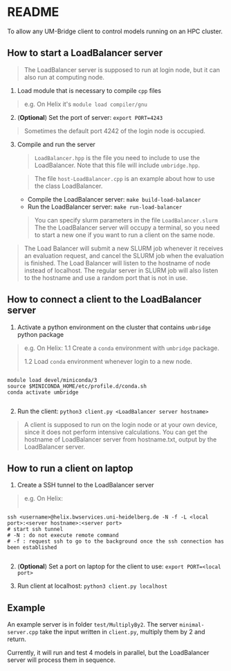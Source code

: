# README

To allow any UM-Bridge client to control models running on an HPC cluster.

## How to start a LoadBalancer server

>The LoadBalancer server is supposed to run at login node, but it can also run at computing node.

1. Load module that is necessary to compile `cpp` files
> e.g. On Helix it's `module load compiler/gnu`

2. (**Optional**) Set the port of server: `export PORT=4243`
> Sometimes the default port 4242 of the login node is occupied.

3. Compile and run the server
    > `LoadBalancer.hpp` is the file you need to include to use the LoadBalancer. Note that this file will include `umbridge.hpp`.

    > The file `host-LoadBalancer.cpp` is an example about how to use the class LoadBalancer.

    - Compile the LoadBalancer server: `make build-load-balancer`
    - Run the LoadBalancer server: `make run-load-balancer`

    > You can specify slurm parameters in the file `LoadBalancer.slurm`
    > The the LoadBalancer server will occupy a terminal, so you need to start a new one if you want to run a client on the same node.

> The Load Balancer will submit a new SLURM job whenever it receives an evaluation request, and cancel the SLURM job when the evaluation is finished.
> The Load Balancer will listen to the hostname of node instead of localhost.
> The regular server in SLURM job will also listen to the hostname and use a random port that is not in use.

## How to connect a client to the LoadBalancer server

1. Activate a python environment on the cluster that contains `umbridge` python package
>e.g. On Helix:
>1.1 Create a `conda` environment with `umbridge` package.
>
>1.2 Load `conda` environment whenever login to a new node.
>```
    module load devel/miniconda/3
    source $MINICONDA_HOME/etc/profile.d/conda.sh
    conda activate umbridge
>```

2. Run the client: `python3 client.py <LoadBalancer server hostname>`
> A client is supposed to run on the login node or at your own device, since it does not perform intensive calculations.
> You can get the hostname of LoadBalancer server from hostname.txt, output by the LoadBalancer server.

## How to run a client on laptop

1. Create a SSH tunnel to the LoadBalancer server
>e.g. On Helix:
>
>```
    ssh <username>@helix.bwservices.uni-heidelberg.de -N -f -L <local port>:<server hostname>:<server port>
    # start ssh tunnel
    # -N : do not execute remote command
    # -f : request ssh to go to the background once the ssh connection has been established
>```

2. (**Optional**) Set a port on laptop for the client to use: `export PORT=<local port>`

3. Run client at localhost: `python3 client.py localhost`

## Example

An example server is in folder `test/MultiplyBy2`. The server `minimal-server.cpp` take the input written in `client.py`, multiply them by 2 and return.

Currently, it will run and test 4 models in parallel, but the LoadBalancer server will process them in sequence.